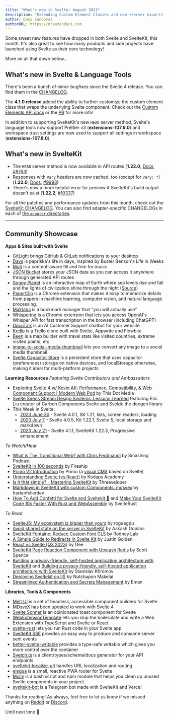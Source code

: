 ```yaml
---
title: "What's new in Svelte: August 2023"
description: "Extending Custom Element Classes and new +server exports"
author: Dani Sandoval
authorURL: https://dreamindani.com
---
```


Some sweet new features have dropped in both Svelte and SvelteKit, this month. It's also great to see how many products and side projects have launched using Svelte as their core technology!

More on all that down below...

## What's new in Svelte & Language Tools
There's been a bunch of minor bugfixes since the Svelte 4 release. You can find them in the [CHANGELOG](https://github.com/sveltejs/svelte/blob/master/packages/svelte/CHANGELOG.md).

The **4.1.0 release** added the ability to further customize the custom element class that wraps the underlying Svelte component. Check out the [Custom Elements API docs](https://svelte.dev/docs/custom-elements-api) or the [PR](https://github.com/sveltejs/svelte/pull/8991) for more info!

In addition to supporting SvelteKit's new `HEAD` server method, Svelte's language tools now support Prettier v3 (**extensions-107.9.0**) and workspace trust settings are now used to support all settings in workspace (**extensions-107.8.0**).

## What's new in SvelteKit
- The `HEAD` server method is now available in API routes (**1.22.0**, [Docs](https://kit.svelte.dev/docs/routing#server), [#9753](https://github.com/sveltejs/kit/pull/9753))
- Responses with `Vary` headers are now cached, too (except for `Vary: *`) (**1.22.0**, [Docs](https://kit.svelte.dev/docs/routing#server-content-negotiation), [#9993](https://github.com/sveltejs/kit/pull/9993))
- There's now a more helpful error for preview if SvelteKit's build output doesn't exist (**1.22.2**, [#10337](https://github.com/sveltejs/kit/pull/10337))

For all the patches and performance updates from this month, check out the [SvelteKit CHANGELOG](https://github.com/sveltejs/kit/blob/master/packages/kit/CHANGELOG.md). You can also find adapter-specific CHANGELOGs in each of [the `adapter` directories](https://github.com/sveltejs/kit/tree/master/packages).

---

## Community Showcase

**Apps & Sites built with Svelte**
- [GitLight](https://github.com/ColinLienard/gitlight) brings GitHub & GitLab notifications to your desktop
- [Days](https://github.com/paprikka/days) is paprikka's life in days, inspired by Buster Benson's Life in Weeks
- [Mofi](https://mofi.loud.red/) is a content-aware fill and trim for music
- [JSON Bucket](https://github.com/Nico-Mayer/json-bucket) stores your JSON data so you can access it anywhere through generated API routes
- [Soggy Planet](https://www.cosmicplayground.org/soggy-planet) is an interactive map of Earth where sea levels rise and fall and the lights of civilization shine through the night ([Source](https://github.com/ryanatkn/cosmicplayground))
- [PaperClip](https://www.paperclipapp.xyz/) is a Chrome extension that makes it easy to memorize details from papers in machine learning, computer vision, and natural language processing.
- [Maktaba](https://www.maktaba.digital/) is a bookmark manager that "you will actually use"
- [Whispering](https://github.com/braden-w/whispering-extension) is a Chrome extension that lets you access OpenAI's Whisper API for fast transcription in the browser (including ChatGPT)
- [DocuTalk](https://docutalk.co/) is an AI Customer Support chatbot for your website
- [Krello](https://github.com/iamrishupatel/trello-clone) is a Trello clone built with Svelte, Appwrite and Flowbite 
- [Been](https://beeneverywhere.net/) is a map builder with travel stats like visited countries, extreme visited points, etc.
- [image-to-social-media-thumbnail](https://brody.fyi/tools/image-to-social-media-thumbnail) lets you convert any image to a social media thumbnail
- [Svelte Capacitor Store](https://github.com/sdekna/svelte-capacitor-store) is a persistent store that uses capacitor (preferences) storage on native devices, and localStorage otherwise, making it ideal for multi-platform projects


**Learning Resources**
_Featuring Svelte Contributors and Ambassadors_
- [Exploring Svelte 4 w/ Kevin AK: Performance, Compatibility, & Web Component Support | Modern Web Pod](https://www.youtube.com/watch?v=YOL0HGGVib4) by This Dot Media
- [Svelte Sirens Stream Design Systems: Lessons Learned](https://www.youtube.com/live/YHZaiIGSqsE?feature=share) featuring Eric Liu creator of Carbon Components Svelte and Svelde the docgen library
- This Week in Svelte:
  - [2023 June 30](https://www.youtube.com/watch?v=sDz4_BLoYQ4) - Svelte 4.0.1, SK 1.21, lists, screen readers, loading
  - [2023 July 7](https://www.youtube.com/watch?v=0tq1ph4DDFA) - Svelte 4.0.5, Kit 1.22.1, Svelte 5, local storage and markdown
  - [2023 July 21](https://www.youtube.com/watch?v=AG4_3kon3zU) - Svelte 4.1.1, SvelteKit 1.22.3, Progressive enhancement


_To Watch/Hear_
- [What is The Transitional Web? with Chris Ferdinandi](https://www.smashingmagazine.com/2023/07/smashing-podcast-episode-63/?ref=dailydevbytes.com) by Smashing Podcast
- [SvelteKit in 100 seconds](https://www.youtube.com/watch?v=H1eEFfAkIik) by Fireship
- [Primo V2 Introduction](https://www.youtube.com/watch?v=ThInVXgxJ1Q) by Primo (a [visual CMS](https://primocms.org/) based on Svelte)
- [Understanding Svelte (vs React)](https://www.youtube.com/watch?v=lYYGhm7p74Q) by Kodaps Academy
- [Is it thàt simple? - Mastering SvelteKit](https://www.youtube.com/watch?v=6Vrc1VO8pgs) by Threeveloper
- [Markdown in SvelteKit with custom Components: mdsvex](https://www.youtube.com/watch?v=VJFkyGd0FEA) by hartenfellerdev
- [How To Add Confetti for Svelte and Sveltekit 🎉](https://www.youtube.com/watch?v=gXtWSb94704) and [Make Your SvelteKit Code 10x Faster With Rust and WebAssembly](https://www.youtube.com/watch?v=Vn2bIv_J_UE) by SvelteRust


_To Read_
- [SvelteJS: My ecosystem is bigger than yours](https://hackmd.io/@roguegpu/r1RKQMdt3) by roguegpu
- [Avoid shared state on the server in SvelteKit](https://blog.aakashgoplani.in/avoid-shared-state-on-the-server-in-sveltekit) by Aakash Goplani
- [SvelteKit Fontaine: Reduce Custom Font CLS](https://rodneylab.com/sveltekit-fontaine/) by Rodney Lab
- [A Simple Guide to Redirects in Svelte Kit](https://rgbstudios.org/blog/redirects-in-svelte-kit) by Justin Golden
- [React vs Svelte (Q3 2023)](https://gee-astro-personal.vercel.app/blog/post2) by Gee
- [SvelteKit Page Reaction Component with Upstash Redis](https://scottspence.com/posts/sveltekit-page-reaction-component-with-upstash-redis) by Scott Spence
- [Building a privacy-friendly, self-hosted application architecture with SvelteKit](https://khromov.se/building-a-privacy-friendly-self-hosted-application-architecture-with-sveltekit/) and [Building a privacy-friendly, self-hosted application architecture with SvelteKit](https://khromov.se/building-a-privacy-friendly-self-hosted-application-architecture-with-sveltekit/) by Stanislav Khromov
- [Deploying Sveltekit on IIS](https://dev.to/nnutnonn/deploying-sveltekit-on-iis--5gf6) by Nutchapon Makelai
- [Streamlined Authentication and Secrets Management](https://eman.hashnode.dev/streamlined-authentication-and-secrets-management) by Eman


**Libraries, Tools & Components**
- [Melt UI](https://github.com/melt-ui/melt-ui) is a set of headless, accessible component builders for Svelte
- [MDsveX](https://github.com/pngwn/MDsveX/releases/tag/mdsvex%400.11.0) has been updated to work with Svelte 4
- [Svelte Sonner](https://github.com/wobsoriano/svelte-sonner) is an opinionated toast component for Svelte
- [WebExtensionTemplate](https://github.com/kyle-n/WebExtensionTemplate) lets you skip the boilerplate and write a Web Extension with TypeScript and Svelte or React
- [svelte-rust](https://github.com/Hugo-Dz/svelte-rust) lets you run Rust code in your Svelte app
- [SvelteKit SSE](https://github.com/tncrazvan/sveltekit-sse) provides an easy way to produce and consume server sent events
- [better-svelte-writable](https://github.com/tnthung/better-svelte-writable) provides a type-safe writable which gives you more control over the container
- [Svetch.ts](https://github.com/Bewinxed/svetch#readme) is a client/types/schema/docs generator for your API endpoints
- [sveltekit-localize-url](https://github.com/rinart73/sveltekit-localize-url) handles URL localization and routing
- [elegua](https://github.com/howesteve/elegua) is a small, reactive PWA router for Svelte 
- [Molly](https://github.com/renefournier/molly/tree/main) is a bash script and npm module that helps you clean up unused Svelte components in your project
- [sveltekit-bot](https://github.com/begoon/sveltekit-bot) is a Telegram bot made with SvelteKit and Vercel

Thanks for reading! As always, feel free to let us know if we missed anything on [Reddit](https://www.reddit.com/r/sveltejs/) or [Discord](https://discord.gg/svelte).

Until next time 👋
